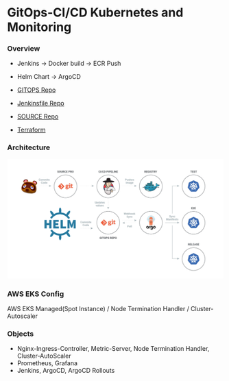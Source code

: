 # GitOps-CI/CD Kubernetes and Monitoring

### Overview
* Jenkins -> Docker build -> ECR Push
* Helm Chart -> ArgoCD


* [GITOPS Repo](https://github.com/changhyuni/kubernetes-manifest)
* [Jenkinsfile Repo](https://github.com/changhyuni/jenkins-ecr)
* [SOURCE Repo](https://github.com/changhyuni/django-file-server)
* [Terraform](https://github.com/changhyuni/kubernetes-gitops-terraform/tree/main/terraform)


### Architecture
![ex_screenshot](./gitops.png)

### AWS EKS Config
AWS EKS Managed(Spot Instance) / Node Termination Handler / Cluster-Autoscaler

### Objects
* Nginx-Ingress-Controller, Metric-Server, Node Termination Handler, Cluster-AutoScaler
* Prometheus, Grafana
* Jenkins, ArgoCD, ArgoCD Rollouts
